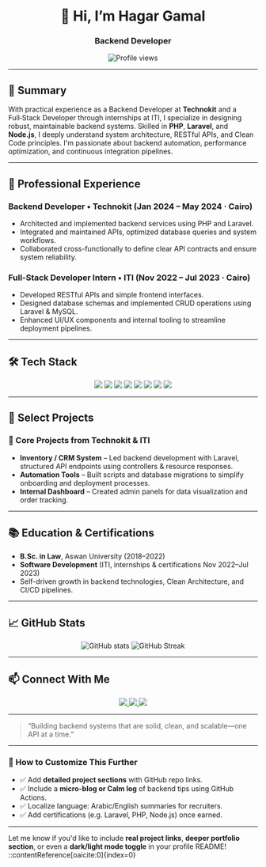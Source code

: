 <h1 align="center">👋 Hi, I’m Hagar Gamal</h1>
<h3 align="center">Backend Developer</h3>

<p align="center">
  <img src="https://komarev.com/ghpvc/?username=hagar-gamal&style=flat-square&color=0e75b6" alt="Profile views" />
</p>

---

## 📌 Summary

With practical experience as a Backend Developer at **Technokit** and a Full‑Stack Developer through internships at ITI, I specialize in designing robust, maintainable backend systems. Skilled in **PHP**, **Laravel**, and **Node.js**, I deeply understand system architecture, RESTful APIs, and Clean Code principles. I'm passionate about backend automation, performance optimization, and continuous integration pipelines.

---

## 💼 Professional Experience

### **Backend Developer** • Technokit (Jan 2024 – May 2024 · Cairo)
- Architected and implemented backend services using PHP and Laravel.
- Integrated and maintained APIs, optimized database queries and system workflows.
- Collaborated cross-functionally to define clear API contracts and ensure system reliability.

### **Full‑Stack Developer Intern** • ITI (Nov 2022 – Jul 2023 · Cairo)
- Developed RESTful APIs and simple frontend interfaces.
- Designed database schemas and implemented CRUD operations using Laravel & MySQL.
- Enhanced UI/UX components and internal tooling to streamline deployment pipelines.

---

## 🛠️ Tech Stack

<p align="center">
  <img src="https://img.shields.io/badge/Laravel-FC4644?style=for-the-badge&logo=laravel&logoColor=white" />
  <img src="https://img.shields.io/badge/PHP-777BB4?style=for-the-badge&logo=php&logoColor=white" />
  <img src="https://img.shields.io/badge/Node.js-339933?style=for-the-badge&logo=nodedotjs&logoColor=white" />
  <img src="https://img.shields.io/badge/MySQL-005C84?style=for-the-badge&logo=mysql&logoColor=white" />
  <img src="https://img.shields.io/badge/Docker-2496ED?style=for-the-badge&logo=docker&logoColor=white" />
  <img src="https://img.shields.io/badge/Git-F05032?style=for-the-badge&logo=git&logoColor=white" />
  <img src="https://img.shields.io/badge/REST API-000000?style=for-the-badge&logo=rest" />
  <img src="https://img.shields.io/badge/Clean%20Architecture-0052CC?style=for-the-badge" />
</p>

---

## 🚀 Select Projects

### **🎯 Core Projects from Technokit & ITI**
- **Inventory / CRM System** – Led backend development with Laravel, structured API endpoints using controllers & resource responses.
- **Automation Tools** – Built scripts and database migrations to simplify onboarding and deployment processes.
- **Internal Dashboard** – Created admin panels for data visualization and order tracking.

---

## 📚 Education & Certifications

- **B.Sc. in Law**, Aswan University (2018–2022)  
- **Software Development** (ITI, internships & certifications Nov 2022–Jul 2023)  
- Self-driven growth in backend technologies, Clean Architecture, and CI/CD pipelines.

---

## 📈 GitHub Stats

<p align="center">
  <img src="https://github-readme-stats.vercel.app/api?username=hagar-gamal&show_icons=true&theme=tokyonight" alt="GitHub stats" />
  <img src="https://github-readme-streak-stats.herokuapp.com/?user=hagar-gamal&theme=tokyonight" alt="GitHub Streak" />
</p>

---

## 📫 Connect With Me

<p align="center">
  <a href="mailto:your.email@domain.com">
    <img src="https://img.shields.io/badge/Email-D14836?style=for-the-badge&logo=gmail&logoColor=white" />
  </a>
  <a href="https://www.linkedin.com/in/your-linkedin/">
    <img src="https://img.shields.io/badge/LinkedIn-0A66C2?style=for-the-badge&logo=linkedin&logoColor=white" />
  </a>
  <a href="https://github.com/hagar-gamal">
    <img src="https://img.shields.io/badge/GitHub-100000?style=for-the-badge&logo=github&logoColor=white" />
  </a>
</p>

---

> “Building backend systems that are solid, clean, and scalable—one API at a time.”

---

### 🔧 How to Customize This Further

- ✅ Add **detailed project sections** with GitHub repo links.
- ✅ Include a **micro-blog or Calm log** of backend tips using GitHub Actions.
- ✅ Localize language: Arabic/English summaries for recruiters.
- ✅ Add certifications (e.g. Laravel, PHP, Node.js) once earned.

---

Let me know if you'd like to include **real project links**, **deeper portfolio section**, or even a **dark/light mode toggle** in your profile README!
::contentReference[oaicite:0]{index=0}
